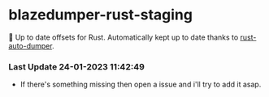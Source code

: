 # blazedumper-rust-staging

🚀 Up to date offsets for Rust. Automatically kept up to date thanks to [rust-auto-dumper](https://github.com/Akandesh/rust-auto-dumper).


### Last Update 24-01-2023 11:42:49
- If there's something missing then open a issue and i'll try to add it asap.